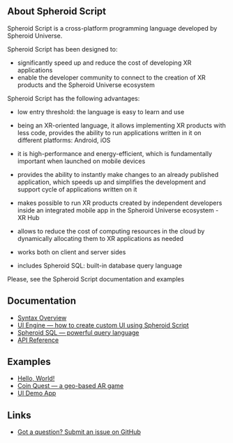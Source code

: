 ## About Spheroid Script

Spheroid Script is a cross-platform programming language developed by Spheroid Universe.

Spheroid Script has been designed to:

- significantly speed up and reduce the cost of developing XR applications
- enable the developer community to connect to the creation of XR products and the Spheroid Universe ecosystem

Spheroid Script has the following advantages:

- low entry threshold: the language is easy to learn and use

- being an XR-oriented language, it allows implementing XR products with less code, provides the ability to run applications written in it on different platforms: Android, iOS

- it is high-performance and energy-efficient, which is fundamentally important when launched on mobile devices

- provides the ability to instantly make changes to an already published application, which speeds up and simplifies the development and support cycle of applications written on it

- makes possible to run XR products created by independent developers inside an integrated mobile app in the Spheroid Universe ecosystem - XR Hub

- allows to reduce the cost of computing resources in the cloud by dynamically allocating them to XR applications as needed

- works both on client and server sides

- includes Spheroid SQL: built-in database query language

Please, see the Spheroid Script documentation and examples

## Documentation
- [Syntax Overview](basic-syntax.md)
- [UI Engine — how to create custom UI using Spheroid Script](ui/index.md)
- [Spheroid SQL — powerful query language](sql/index.md)
- [API Reference](reference/index.md)

## Examples
- [Hello, World!](https://github.com/SpheroidUniverse/SpheroidScript/tree/master/examples/HelloWorld)
- [Coin Quest — a geo-based AR game](https://github.com/SpheroidUniverse/SpheroidScript/tree/master/examples/CoinQuest)
- [UI Demo App](https://github.com/SpheroidUniverse/SpheroidScript/tree/master/examples/UI)

## Links
- [Got a question? Submit an issue on GitHub](submit-an-issue.md)
